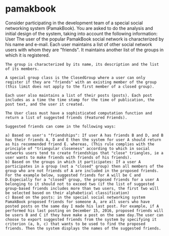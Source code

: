 # pamakbook

Consider participating in the development team of a special social networking system (PamakBook). 
You are asked to do the analysis and initial design of the system, taking into account the following information: 
    User 
    The user of the popular PamakBook social network is characterized by his name and e-mail. Each user maintains a list of other social network users with whom they are "friends". 
    It maintains another list of the groups in which it is registered. 
    
    The group is characterized by its name, its description and the list of its members. 
    
    A special group class is the ClosedGroup where a user can only register if they are "friends" with an existing member of the group (this limit does not apply to the first member of a closed group). 
    
    Each user also maintains a list of their posts (posts). Each post includes as a time the time stamp for the time of publication, the post text, and the user it created. 
    
    The User class must have a sophisticated computation function and return a list of suggested friends (Featured Friends). 
    
    Suggested friends can come in the following ways: 
    
    a) Based on user's "friendships": If user A has friends B and D, and B has their friends A, D and E then the system for user A should return as his recommended friend E. whereas, (This rule complies with the principle of "triangular closeness" according to which in social networks users tend to create friendships that "close" triangles, ie a user wants to make friends with friends of his friends).
    b) Based on the groups in which it participates: If a user A participates in a group (not a "closed" group) then all members of the group who are not friends of A are included in the proposed friends. For the example below, suggested friends for A will be C and D.Especially for a "closed" group, the proposed friends for a user A belonging to it should not to exceed two (if the list of suggested group-based friends includes more than two users, the first two will be selected based on their alphabetical classification) 
    c) Based on the posts: in the special social networking system PamakBook proposed friends for someone A, are all users who have posted posts on the same day I made his last post. For example, if A performed his last posting on December 15, 2016, proposed friends will be users B and C if they have make a post on the same day.The user can choose to export suggested friends from the system by specifying it criterion (a, b, c) that wants to be used to find the proposed friends. Then the system displays the names of the suggested friends.
